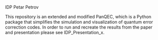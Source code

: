 
IDP Petar Petrov

This repository is an extended and modified PanQEC, which is a Python package that simplifies the simulation and visualization of quantum error correction codes.
In order to run and recreate the results from the paper and presentation please see IDP_Presentation_x. 

